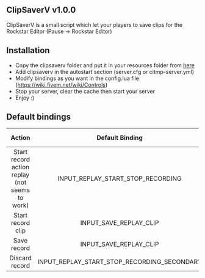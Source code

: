 ## ClipSaverV v1.0.0

ClipSaverV is a small script which let your players to save clips for the Rockstar Editor (Pause -> Rockstar Editor)

## Installation
* Copy the clipsaverv folder and put it in your resources folder from [here](https://github.com/Kyominii/)
* Add clipsaverv in the autostart section (server.cfg or citmp-server.yml)
* Modify bindings as you want in the config.lua file (https://wiki.fivem.net/wiki/Controls)
* Stop your server, clear the cache then start your server
* Enjoy :)

## Default bindings

|                     Action                     |               Default Binding               | Default Key |
|:----------------------------------------------:|:-------------------------------------------:|:-----------:|
| Start record action replay (not seems to work) |      INPUT_REPLAY_START_STOP_RECORDING      |      F1     |
|                Start record clip               |            INPUT_SAVE_REPLAY_CLIP           |      F3     |
|                   Save record                  |            INPUT_SAVE_REPLAY_CLIP           |      F3     |
|                 Discard record                 | INPUT_REPLAY_START_STOP_RECORDING_SECONDARY |      F2     |
